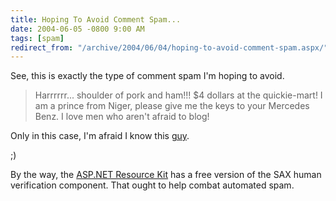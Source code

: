```yaml
---
title: Hoping To Avoid Comment Spam...
date: 2004-06-05 -0800 9:00 AM
tags: [spam]
redirect_from: "/archive/2004/06/04/hoping-to-avoid-comment-spam.aspx/"
---
```


See, this is exactly the type of comment spam I'm hoping to avoid.

> Harrrrrr... shoulder of pork and ham!!! \$4 dollars at the
> quickie-mart! I am a prince from Niger, please give me the keys to
> your Mercedes Benz. I love men who aren't afraid to blog!

Only in this case, I'm afraid I know this
[guy](http://koba.europe.webmatrixhosting.net).

;)

By the way, the [ASP.NET Resource
Kit](http://msdn.microsoft.com/asp.net/asprk/) has a free version of the
SAX human verification component. That ought to help combat automated
spam.

